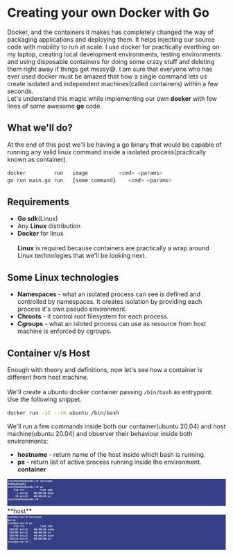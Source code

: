 # Creating your own Docker with Go
Docker, and the containers it makes has completely changed the way of packaging applications and deploying them. It helps injecting our source code with mobility to run at scale. I use docker for practically everthing on my laptop, creating local development environments, testing environments and using disposable containers for doing some crazy stuff and deleting them right away if things get messy😅. I am sure that everyone who has ever used docker must be amazed that how a single command lets us create isolated and independent machines(called containers) within a few seconds. <br>
Let's understand this magic while implementing our own **docker** with few lines of some awesome **go** code.

## What we'll do?
At the end of this post we'll be having a go binary that would be capable of running any valid linux command inside a isolated process(practically known as container).
```bash
docker         run 	 image          <cmd> <params>
go run main.go run   {some command}    <cmd> <params>
```

## Requirements
- **Go sdk**(Linux)
- Any **Linux** distribution
- **Docker** for linux<br><br>
**Linux** is required because containers are practically a wrap around Linux technologies that we'll be looking next.

## Some Linux technologies
- **Namespaces** - what an isolated process can see is defined and controlled by namespaces. It creates isolation by providing each process it's own pseudo environment.
- **Chroots** - it control root filesystem for each process.
- **Cgroups** - what an isloted process can use as resource from host machine is enforced by cgroups.

## Container v/s Host
Enough with theory and definitions, now let's see how a container is different from host machine.<br><br>
We'll create a ubuntu docker container passing `/bin/bash` as entrypoint. Use the following snippet.
```bash
docker run -it --rm ubuntu /bin/bash
```
We'll run a few commands inside both our container(ubuntu 20.04) and host machine(ubuntu 20.04) and observer their behaviour inside both environments:
- **hostname** - return name of the host inside which bash is running.
- **ps** - return list of active process running inside the environment.<br>
**container**
<img src="assets/container.png">
**host**
<img src="assets/host.png">

